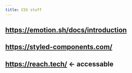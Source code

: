 ```yaml
---
title: CSS stuff
---
```


## https://emotion.sh/docs/introduction
## https://styled-components.com/
## https://reach.tech/ <- accessable
##
